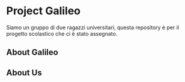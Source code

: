 # Project Galileo

Siamo un gruppo di due ragazzi universitari, questa repository è per il progetto scolastico che ci è stato assegnato.

## About Galileo

## About Us
